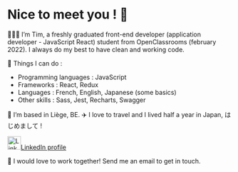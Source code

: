 # Nice to meet you ! 👋

🧑🏻‍🎓 I’m Tim, a freshly graduated front-end developer (application developer - JavaScript React) student from OpenClassrooms (february 2022). I always do my best to have clean and working code.

🔧 Things I can do :

- Programming languages : JavaScript
- Frameworks : React, Redux
- Languages : French, English, Japanese (some basics)
- Other skills : Sass, Jest, Recharts, Swagger

🍟 I’m based in Liège, BE.
✈️ I love to travel and I lived half a year in Japan, はじめまして !

<a href="https://www.linkedin.com/in/tim-jeanmart-29540020b" target="blank"><img src="https://img.icons8.com/color/48/000000/linkedin.png" alt="LinkedIn icon by Icons8" height="30" />LinkedIn profile</a>

📧 I would love to work together! Send me an email to get in touch.
